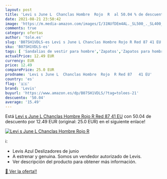 ```yaml
---
layout: post
title: 'Levi s June L  Chanclas Hombre  Rojo  R  al 50.04 % de descuento'
date: 2021-08-21 23:50:42
image: 'https://m.media-amazon.com/images/I/31NUfDEm4AL._SL500_._SL400_.jpg'
comments: true
category: ofertas
author: 'tole.es'
slug: 'B07SH1VDLS-es Levi s June L Chanclas Hombre Rojo R Red 87 41 EU'
sku: 'B07SH1VDLS-es'
tags: [ 'Sandalias de vestir para hombre','Zapatos','Zapatos para hombre','Zapatos y complementos','chanclas','levis', ]
actualPrice: 12.49 EUR
currency: EUR
price: 12.49
comparePrice: 25.0 EUR
prodname: 'Levi s June L  Chanclas Hombre  Rojo  R Red 87   41 EU'
country: 'es'
flag: '🇪🇸'
brand: 'Levis'
buyurl: 'https://www.amazon.es/dp/B07SH1VDLS/?tag=tolees-21'
descuento: '50.04'
average: '15.49'
---
```


Está [Levi s June L  Chanclas Hombre  Rojo  R Red 87   41 EU](https://www.amazon.es/dp/B07SH1VDLS/?tag=tolees-21) con 50.04 de descuento por 12.49 EUR (original: 25.0 EUR) en el siguiente enlace!

[![Levi s June L  Chanclas Hombre  Rojo  R ](https://m.media-amazon.com/images/I/31NUfDEm4AL._SL500_._SL400_.jpg)](https://www.amazon.es/dp/B07SH1VDLS/?tag=tolees-21)

ℹ️:

- Levis Azul Deslizadores de junio
- A estrenar y genuina. Somos un vendedor autorizado de Levis.
- Ver descripción del producto para obtener más información.

[🛒 Ver la oferta!!](https://www.amazon.es/dp/B07SH1VDLS/?tag=tolees-21)
